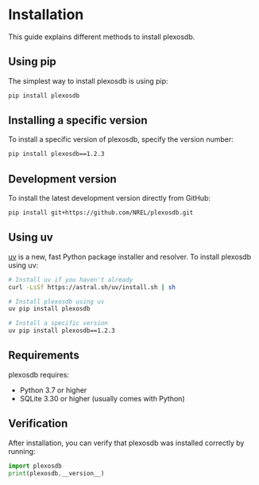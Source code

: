 # Installation

This guide explains different methods to install plexosdb.

## Using pip

The simplest way to install plexosdb is using pip:

```bash
pip install plexosdb
```

## Installing a specific version

To install a specific version of plexosdb, specify the version number:

```bash
pip install plexosdb==1.2.3
```

## Development version

To install the latest development version directly from GitHub:

```bash
pip install git+https://github.com/NREL/plexosdb.git
```

## Using uv

[uv](https://github.com/astral-sh/uv) is a new, fast Python package installer and resolver. To install plexosdb using uv:

```bash
# Install uv if you haven't already
curl -LsSf https://astral.sh/uv/install.sh | sh

# Install plexosdb using uv
uv pip install plexosdb

# Install a specific version
uv pip install plexosdb==1.2.3
```

## Requirements

plexosdb requires:

- Python 3.7 or higher
- SQLite 3.30 or higher (usually comes with Python)

## Verification

After installation, you can verify that plexosdb was installed correctly by running:

```python
import plexosdb
print(plexosdb.__version__)
```
